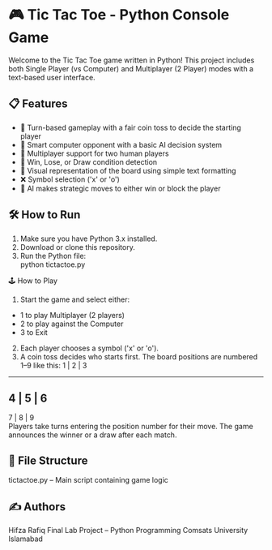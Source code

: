 # 🎮 Tic Tac Toe - Python Console Game  

Welcome to the Tic Tac Toe game written in Python! This project includes both Single Player (vs Computer) and Multiplayer (2 Player) modes with a text-based user interface.  

## 📋 Features  

- 🔁 Turn-based gameplay with a fair coin toss to decide the starting player  
- 🤖 Smart computer opponent with a basic AI decision system  
- 👫 Multiplayer support for two human players  
- 🎯 Win, Lose, or Draw condition detection  
- 🎨 Visual representation of the board using simple text formatting  
- ❌ Symbol selection ('x' or 'o')  
- 🧠 AI makes strategic moves to either win or block the player  

## 🛠️ How to Run  

1. Make sure you have Python 3.x installed.  
2. Download or clone this repository.  
3. Run the Python file:    
   python tictactoe.py

🕹️ How to Play
1. Start the game and select either:
- 1 to play Multiplayer (2 players)
- 2 to play against the Computer
- 3 to Exit
2. Each player chooses a symbol ('x' or 'o').
3. A coin toss decides who starts first.
The board positions are numbered 1–9 like this:
1 | 2 | 3  
---------  
4 | 5 | 6  
---------  
7 | 8 | 9  
Players take turns entering the position number for their move. The game announces the winner or a draw after each match.

## 📁 File Structure
tictactoe.py – Main script containing game logic
## ✍️ Authors
Hifza Rafiq
Final Lab Project – Python Programming
Comsats University Islamabad

